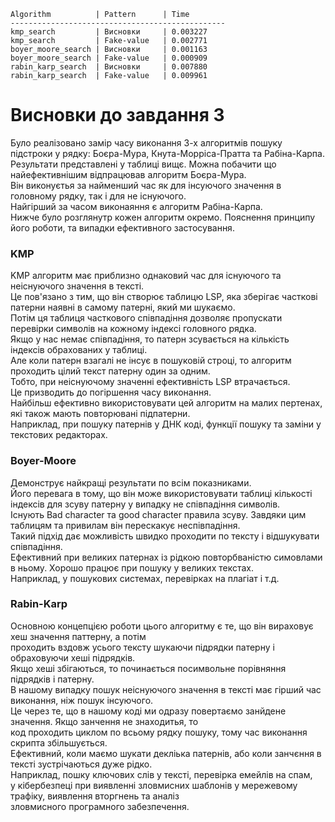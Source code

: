```
Algorithm          | Pattern      | Time        
------------------------------------------------
kmp_search         | Висновки     | 0.003227    
kmp_search         | Fake-value   | 0.002771    
boyer_moore_search | Висновки     | 0.001163    
boyer_moore_search | Fake-value   | 0.000909    
rabin_karp_search  | Висновки     | 0.007880    
rabin_karp_search  | Fake-value   | 0.009961 
```

# Висновки до завдання 3
Було реалізовано замір часу виконання 3-х алгоритмів пошуку підстроки у рядку: Боєра-Мура, Кнута-Морріса-Пратта та Рабіна-Карпа.  
Результати представлені у таблиці вищє. 
Можна побачити що найефективнішим відпрацював алгоритм  Боєра-Мура.   
Він виконуєтья за найменший час як для інсуючого значення в головному рядку, так і для не існуючого.  
Найгірший за часом виконаяння є алгоритм Рабіна-Карпа.  
Нижче було розглянутр кожен алгоритм окремо. Пояснення принципу його роботи, та випадки ефективного застосування.  

### KMP
KMP алгоритм має приблизно однаковий час для існуючого та неіснуючого значення в тексті.  
Це пов'язано з тим, що він створює таблицю LSP, яка зберігає часткові патерни наявні в самому патерні, який ми шукаємо.  
Потім ця таблиця часткового співпадіння дозволяє пропускати перевірки символів на кожному індексі головного рядка.  
Якщо у нас немає співпадіння, то патерн зсувається на кількість індексів обрахованих у таблиці.  
Але коли патерн взагалі не інсує в пошуковій строці, то алгоритм проходить цілий текст патерну один за одним.  
Тобто, при неіснуючому значенні ефективність LSP втрачається.  
Це призводить до погіршення часу виконання.  
Найбільш ефективно використовувати цей алгоритм на малих пертенах, які також мають повторювані підпатерни.  
Наприклад, при пошуку патернів у ДНК коді, функції пошуку та заміни у текстових редакторах.  

### Boyer-Moore
Демонструє найкращі результати по всім показниками.  
Його перевага в тому, що він може використовувати таблиці кількості індексів для зсуву патерну у випадку не співпадіння символів.  
Існують Bad character та good character правила зсуву. Завдяки цим таблицям та привилам він перескакує неспівпадіння.  
Такий підхід дає можливість швидко проходити по тексту і відшукувати співпадіння.  
Ефективний при великих патернах із рідкою повторбваністю симовлами в ньому. Хорошо працює при пошуку у великих текстах.  
Наприклад, у пошукових системах, перевірках на плагіат і т.д.  

### Rabin-Karp
Основною концепцією роботи цього алгоритму є те, що він вираховує хеш значення паттерну, а потім  
проходить вздовж усього тексту шукаючи підрядки патерну і обраховуючи хеші підрядків.  
Якщо хеші збігаються, то починається посимвольне порівняння підрядків і патерну.  
В нашому випадку пошук неіснуючого значення в тексті має гірший час виконання, ніж пошук інсуючого.  
Це через те, що в нашому коді ми одразу повертаємо занйдене значення. Якщо занчення не знаходитья, то  
код проходить циклом по всьому рядку пошуку, тому час виконання скрипта збільшується.  
Ефективний, коли маємо шукати декліька патернів, або коли занчєння в тексті зустрічаються дуже рідко.  
Наприклад, пошку ключових слів у тексті, перевірка емейлів на спам,  
у кібербезпеці при виявленні зловмисних шаблонів у мережевому трафіку, виявлення вторгнень та аналіз  
зловмисного програмного забезпечення.  
